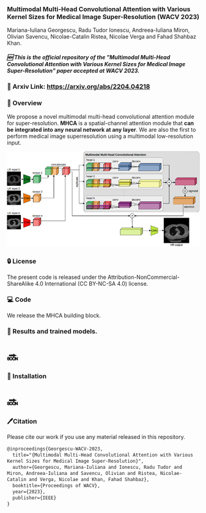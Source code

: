 ###  Multimodal Multi-Head Convolutional Attention with Various Kernel Sizes for Medical Image Super-Resolution (WACV 2023)

Mariana-Iuliana Georgescu, Radu Tudor Ionescu, Andreea-Iuliana Miron, Olivian Savencu, Nicolae-Catalin Ristea, Nicolae Verga and Fahad Shahbaz Khan.

##### 🆕  This is the official repository of the "Multimodal Multi-Head Convolutional Attention with Various Kernel Sizes for Medical Image Super-Resolution" paper accepted at WACV 2023.


### 📜 Arxiv Link: https://arxiv.org/abs/2204.04218

### 🌟 Overview

We propose a novel multimodal multi-head convolutional attention module for super-resolution. **MHCA** is a spatial-channel attention module that **can be integrated into any neural network at any layer**.
We are also the first to perform medical image superresolution using a multimodal low-resolution input.

 
<img src="https://raw.githubusercontent.com/lilygeorgescu/MHCA/main/imgs/overview.png" width="800" >
 

### 🔒 License
The present code is released under the Attribution-NonCommercial-ShareAlike 4.0 International (CC BY-NC-SA 4.0) license.

### 💻 Code
We release the MHCA building block.

### 🚀 Results and trained models.
# 🔜

### 🔨 Installation
# 🔜

### 🖊Citation
Please cite our work if you use any material released in this repository.
```
@inproceedings{Georgescu-WACV-2023,
  title="{Multimodal Multi-Head Convolutional Attention with Various Kernel Sizes for Medical Image Super-Resolution}",
  author={Georgescu, Mariana-Iuliana and Ionescu, Radu Tudor and Miron, Andreea-Iuliana and Savencu, Olivian and Ristea, Nicolae-Catalin and Verga, Nicolae and Khan, Fahad Shahbaz},
  booktitle={Proceedings of WACV},
  year={2023},
  publisher={IEEE}
}
```
